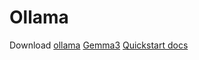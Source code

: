 # Ollama

Download [ollama](https://ollama.com/download)
[Gemma3](https://ollama.com/library/gemma3)
[Quickstart docs](https://github.com/ollama/ollama/blob/main/README.md#quickstart)